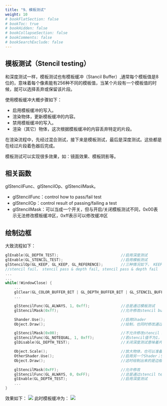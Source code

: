 ```yaml
---
title: "9、模板测试"
weight: 10
# bookFlatSection: false
# bookToc: true
# bookHidden: false
# bookCollapseSection: false
# bookComments: false
# bookSearchExclude: false
---
```


## 模板测试（Stencil testing）
和深度测试一样，模板测试也有模板缓冲（Stancil Buffer）,通常每个模板值是8位的，意味着每个像素能有256种不同的模板值，当某个片段有一个模板值的时候，就可以选择丢弃或保留该片段。

使用模板缓冲大概步骤如下：
- 启用模板缓冲的写入。
- 渲染物体，更新模板缓冲的内容。
- 禁用模板缓冲的写入。
- 渲染（其它）物体，这次根据模板缓冲的内容丢弃特定的片段。

在渲染流程中，先经过混合测试，接下来是模板测试，最后是深度测试。这些都是在经过片段着色器后完成。

模板测试可以实现很多效果，如：镜面效果、模板阴影等。

## 相关函数
glStencilFunc、glStencilOp、glStencilMask。

- glStencilFunc：control how to pass/fail test
- glStencilOp：control result of passing/failing a test
- glStencilMask：可以当成一个开关，但与开启/关闭模板测试不同，0x00表示无法修改模板缓冲区，0xff表示可以修改缓冲区

## 绘制边框
大致流程如下：
```c++
glEnable(GL_DEPTH_TEST);                            //启用深度测试
glEnable(GL_STENCIL_TEST);                          //启用模板测试
glStencilOp(GL_KEEP, GL_KEEP, GL_REFERENCE);        //三种情况如下， KEEP指保持stencil值，REFERENCE修改为glStencilFunc中ref的值
//stencil fail， stencil pass & depth fail, stencil pass & depth fail
...
...
while(!WindowClose) {
    ...
    glClear(GL_COLOR_BUFFER_BIT | GL_DEPTH_BUFFER_BIT | GL_STENCIL_BUFFER_BIT);
    ...

    glStencilFunc(GL_ALWAYS, 1, 0xff);              //总是通过模板测试
    glStencilMask(0xff);                            //允许修改stencil buffer

    Shander.Use();                                  //启用Shader
    Object.Draw();                                  //绘制，也同时修改通过Depth test，的stencil buffer值

    glStencilMask(0x00);                            //不允许修改stencil buffer
    glStencilFunc(GL_NOTEQUAL, 1, 0xff);            //若stencil值不为1，测试通过，渲染通过depth test的颜色。注意这里stencil buffer是没变的
    glDisable(GL_DEPTH_TEST);                       //关闭深度测试意味着片段不会被舍弃，在哪都能看到

    Object.Scale();                                 //放大物体，也可以准备一个稍大一点的物体版本，这样更好，不过会占用内存。
    OtherShader.Use();                              //启用另一个Shader；Shader可以实现很多效果，不过这里渲染边框只需要一种颜色。
    Object.Draw();                                  //这时绘制出来的是边框，因为小一点的物体在stencil buffer中为1，大一点的这个会在为0的地方进行绘制，注意这里没有改变stencil buffer

    glStencilMask(0xFF);                            //允许修改
    glStencilFunc(GL_ALWAYS, 0, 0xFF);              //总是通过stencil test，修改通过depth test的模板缓冲区中的值，注意这里的值修改为0，可以认为啥也没干
    glEnable(GL_DEPTH_TEST);                        //启用深度测试
    ...
}
```
效果如下：
![](https://s2.loli.net/2024/02/22/bpZqVg5NaWP8k3D.png)
此时模板缓冲为：
![](https://s2.loli.net/2024/02/22/1nVjXTo6LBxgfSa.png)

